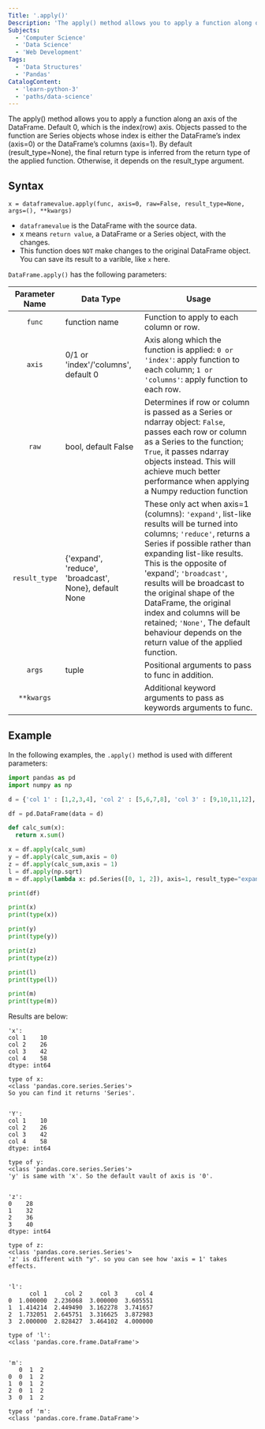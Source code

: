 ```yaml
---
Title: '.apply()'
Description: 'The apply() method allows you to apply a function along one axis of the DataFrame.'
Subjects:
  - 'Computer Science'
  - 'Data Science'
  - 'Web Development'
Tags:
  - 'Data Structures'
  - 'Pandas'
CatalogContent:
  - 'learn-python-3'
  - 'paths/data-science'
---
```


The apply() method allows you to apply a function along an axis of the DataFrame. Default 0, which is the index(row) axis. Objects passed to the function are Series objects whose index is either the DataFrame’s index (axis=0) or the DataFrame’s columns (axis=1). By default (result_type=None), the final return type is inferred from the return type of the applied function. Otherwise, it depends on the result_type argument.

## Syntax

```pseudo
x = dataframevalue.apply(func, axis=0, raw=False, result_type=None, args=(), **kwargs)
```
- `dataframevalue` is the DataFrame with the source data.
- x means `return value`, a DataFrame or a Series object, with the changes.
- This function does `NOT` make changes to the original DataFrame object. You can save its result to a varible, like `x` here.


`DataFrame.apply()` has the following parameters:

| Parameter Name | Data Type                | Usage                                                                                                                             |
| :------------: | ------------------------ | --------------------------------------------------------------------------------------------------------------------------------- |
|   `func`   |  function name     | Function to apply to each column or row.|
|   `axis`   | 0/1 or 'index'/'columns', default 0 | Axis along which the function is applied: `0 or 'index'`: apply function to each column; `1 or 'columns'`: apply function to each row.|
|   `raw`    | bool, default False | Determines if row or column is passed as a Series or ndarray object: `False`, passes each row or column as a Series to the function; `True`, it passes ndarray objects instead. This will achieve much better performance when applying a Numpy reduction function|
| `result_type` | {'expand', 'reduce', 'broadcast', None}, default None | These only act when axis=1 (columns): `'expand'`, list-like results will be turned into columns; `'reduce'`, returns a Series if possible rather than expanding list-like results. This is the opposite of 'expand'; `'broadcast'`, results will be broadcast to the original shape of the DataFrame, the original index and columns will be retained; `'None'`, The default behaviour depends on the return value of the applied function.|
|    `args`  | tuple   | Positional arguments to pass to func in addition.    |
|  `**kwargs`  |     | Additional keyword arguments to pass as keywords arguments to func. |

## Example

In the following examples, the `.apply()` method is used with different parameters:

```py
import pandas as pd
import numpy as np

d = {'col 1' : [1,2,3,4], 'col 2' : [5,6,7,8], 'col 3' : [9,10,11,12], 'col 4' : [13,14,15,16]}

df = pd.DataFrame(data = d)

def calc_sum(x):
  return x.sum()

x = df.apply(calc_sum)
y = df.apply(calc_sum,axis = 0)
z = df.apply(calc_sum,axis = 1)
l = df.apply(np.sqrt)
m = df.apply(lambda x: pd.Series([0, 1, 2]), axis=1, result_type="expand")

print(df)

print(x)
print(type(x))

print(y)
print(type(y))

print(z)
print(type(z))

print(l)
print(type(l))

print(m)
print(type(m))
```
Results are below:

```shell
'x':
col 1    10
col 2    26
col 3    42
col 4    58
dtype: int64

type of x: 
<class 'pandas.core.series.Series'>
So you can find it returns 'Series'.


'Y':
col 1    10
col 2    26
col 3    42
col 4    58
dtype: int64

type of y: 
<class 'pandas.core.series.Series'>
'y' is same with 'x'. So the default vault of axis is '0'.


'z':
0    28
1    32
2    36
3    40
dtype: int64

type of z:
<class 'pandas.core.series.Series'>
'z' is different with "y". so you can see how 'axis = 1' takes effects.


'l':
      col 1     col 2     col 3     col 4
0  1.000000  2.236068  3.000000  3.605551
1  1.414214  2.449490  3.162278  3.741657
2  1.732051  2.645751  3.316625  3.872983
3  2.000000  2.828427  3.464102  4.000000

type of 'l':
<class 'pandas.core.frame.DataFrame'>


'm':
   0  1  2
0  0  1  2
1  0  1  2
2  0  1  2
3  0  1  2

type of 'm':
<class 'pandas.core.frame.DataFrame'>
```
